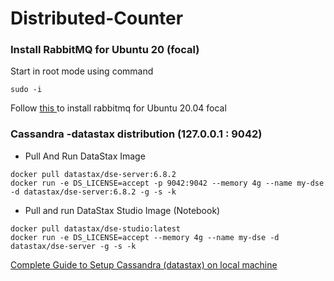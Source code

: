 # Distributed-Counter

### Install RabbitMQ for Ubuntu 20 (focal)

Start in root mode using command 

```
sudo -i
```

Follow [this ](https://otodiginet.com/software/how-to-install-rabbitmq-on-ubuntu-20-04-lts/) to install rabbitmq for Ubuntu 20.04 focal


### Cassandra -datastax distribution (127.0.0.1 : 9042)
- Pull And Run DataStax Image
```
docker pull datastax/dse-server:6.8.2
docker run -e DS_LICENSE=accept -p 9042:9042 --memory 4g --name my-dse -d datastax/dse-server:6.8.2 -g -s -k
```
- Pull and run DataStax Studio Image (Notebook)
```
docker pull datastax/dse-studio:latest
docker run -e DS_LICENSE=accept --memory 4g --name my-dse -d datastax/dse-server -g -s -k
```
[Complete Guide to Setup Cassandra (datastax) on local machine](https://medium.com/@michaeljpr/five-minute-guide-getting-started-with-cassandra-on-docker-4ef69c710d84)

